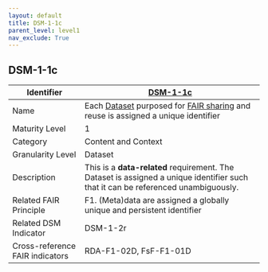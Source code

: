 ```yaml
---
layout: default
title: DSM-1-1c
parent_level: level1
nav_exclude: True
---
```


## DSM-1-1c

| Identifier | [DSM-1-1c](https://github.com/FAIRplus/Data-Maturity/blob/master/docs/_indicators/DSM-1-1c.md) |
| --------- | ----------|
| Name | Each [Dataset](https://fairplus.github.io/Data-Maturity/docs/Glossary/#dataset) purposed for [FAIR sharing](https://fairplus.github.io/Data-Maturity/docs/Glossary/#fair-sharing) and reuse is assigned a unique identifier |
| Maturity Level | 1 |
| Category | Content and Context |
| Granularity Level | Dataset |
| Description | This is a **data-related** requirement. The Dataset is assigned a unique identifier such that it can be referenced unambiguously.|
| Related FAIR Principle | F1. (Meta)data are assigned a globally unique and persistent identifier |
| Related DSM Indicator | DSM-1-2r |
| Cross-reference FAIR indicators | RDA-F1-02D, FsF-F1-01D |
